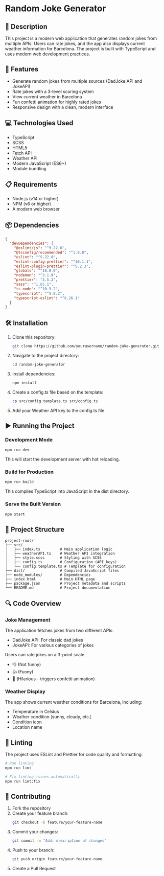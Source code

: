 # Random Joke Generator

## 📄 Description

This project is a modern web application that generates random jokes from multiple APIs. Users can rate jokes, and the app also displays current weather information for Barcelona. The project is built with TypeScript and uses modern web development practices.

## 🌟 Features

- Generate random jokes from multiple sources (DadJoke API and JokeAPI)
- Rate jokes with a 3-level scoring system
- View current weather in Barcelona
- Fun confetti animation for highly rated jokes
- Responsive design with a clean, modern interface

## 💻 Technologies Used

- TypeScript
- SCSS
- HTML5
- Fetch API
- Weather API
- Modern JavaScript (ES6+)
- Module bundling

## 📋 Requirements

- Node.js (v14 or higher)
- NPM (v6 or higher)
- A modern web browser

## 📦 Dependencies

```json
{
  "devDependencies": {
    "@eslint/js": "^9.22.0",
    "@tsconfig/recommended": "^1.0.8",
    "eslint": "^9.22.0",
    "eslint-config-prettier": "^10.1.1",
    "eslint-plugin-prettier": "^5.2.3",
    "globals": "^16.0.0",
    "nodemon": "^3.1.9",
    "prettier": "3.5.3",
    "sass": "^1.85.1",
    "ts-node": "^10.9.2",
    "typescript": "^5.8.2",
    "typescript-eslint": "^8.26.1"
  }
}
```

## 🛠️ Installation

1. Clone this repository:

   ```sh
   git clone https://github.com/yourusername/random-joke-generator.git
   ```

2. Navigate to the project directory:

   ```sh
   cd random-joke-generator
   ```

3. Install dependencies:

   ```sh
   npm install
   ```

4. Create a config.ts file based on the template:

   ```sh
   cp src/config.template.ts src/config.ts
   ```

5. Add your Weather API key to the config.ts file

## ▶️ Running the Project

### Development Mode

```sh
npm run dev
```

This will start the development server with hot reloading.

### Build for Production

```sh
npm run build
```

This compiles TypeScript into JavaScript in the dist directory.

### Serve the Built Version

```sh
npm start
```

## 🧰 Project Structure

```
project-root/
├── src/
│   ├── index.ts         # Main application logic
│   ├── weatherAPI.ts    # Weather API integration
│   ├── style.scss       # Styling with SCSS
│   ├── config.ts        # Configuration (API keys)
│   └── config.template.ts # Template for configuration
├── dist/                # Compiled JavaScript files
├── node_modules/        # Dependencies
├── index.html           # Main HTML page
├── package.json         # Project metadata and scripts
└── README.md            # Project documentation
```

## 🔍 Code Overview

### Joke Management

The application fetches jokes from two different APIs:

- DadJoke API: For classic dad jokes
- JokeAPI: For various categories of jokes

Users can rate jokes on a 3-point scale:

- 👎 (Not funny)
- 👍 (Funny)
- 🎉 (Hilarious - triggers confetti animation)

### Weather Display

The app shows current weather conditions for Barcelona, including:

- Temperature in Celsius
- Weather condition (sunny, cloudy, etc.)
- Condition icon
- Location name

## 🧪 Linting

The project uses ESLint and Prettier for code quality and formatting:

```sh
# Run linting
npm run lint

# Fix linting issues automatically
npm run lint:fix
```

## 🤝 Contributing

1. Fork the repository
2. Create your feature branch:
   ```sh
   git checkout -b feature/your-feature-name
   ```
3. Commit your changes:
   ```sh
   git commit -m "Add: description of changes"
   ```
4. Push to your branch:
   ```sh
   git push origin feature/your-feature-name
   ```
5. Create a Pull Request